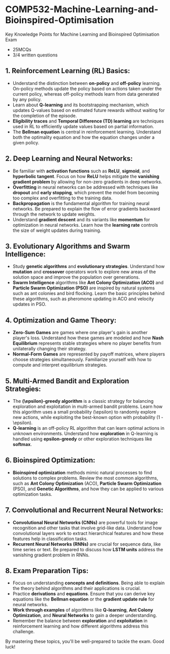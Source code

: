 # COMP532-Machine-Learning-and-Bioinspired-Optimisation

Key Knowledge Points for Machine Learning and Bioinspired Optimisation Exam

- 25MCQs
- 3/4 written questions

## 1. Reinforcement Learning (RL) Basics:

- Understand the distinction between **on-policy** and **off-policy** learning. On-policy methods update the policy based on actions taken under the current policy, whereas off-policy methods learn from data generated by any policy.
- Learn about **Q-learning** and its bootstrapping mechanism, which updates Q-values based on estimated future rewards without waiting for the completion of the episode.
- **Eligibility traces** and **Temporal Difference (TD) learning** are techniques used in RL to efficiently update values based on partial information.
- The **Bellman equation** is central in reinforcement learning. Understand both the optimality equation and how the equation changes under a given policy.

## 2. Deep Learning and Neural Networks:

- Be familiar with **activation functions** such as **ReLU**, **sigmoid**, and **hyperbolic tangent**. Focus on how **ReLU** helps mitigate the **vanishing gradient problem** by allowing for non-zero gradients in deep networks.
- **Overfitting** in neural networks can be addressed with techniques like **dropout** and **early stopping**, which prevent the model from becoming too complex and overfitting to the training data.
- **Backpropagation** is the fundamental algorithm for training neural networks. Be prepared to explain the flow of error gradients backward through the network to update weights.
- Understand **gradient descent** and its variants like **momentum** for optimization in neural networks. Learn how the **learning rate** controls the size of weight updates during training.

## 3. Evolutionary Algorithms and Swarm Intelligence:

- Study **genetic algorithms** and **evolutionary strategies**. Understand how **mutation** and **crossover** operators work to explore new areas of the solution space and improve the population over generations.
- **Swarm Intelligence** algorithms like **Ant Colony Optimization (ACO)** and **Particle Swarm Optimization (PSO)** are inspired by natural systems such as ant colonies and bird flocking. Learn the basic principles behind these algorithms, such as pheromone updating in ACO and velocity updates in PSO.

## 4. Optimization and Game Theory:

- **Zero-Sum Games** are games where one player's gain is another player's loss. Understand how these games are modeled and how **Nash Equilibrium** represents stable strategies where no player benefits from unilaterally changing their strategy.
- **Normal-Form Games** are represented by payoff matrices, where players choose strategies simultaneously. Familiarize yourself with how to compute and interpret equilibrium strategies.

## 5. Multi-Armed Bandit and Exploration Strategies:

- The **\(\epsilon\)-greedy algorithm** is a classic strategy for balancing exploration and exploitation in multi-armed bandit problems. Learn how this algorithm uses a small probability \(\epsilon\) to randomly explore new actions, while exploiting the best-known option with probability \(1 - \epsilon\).
- **Q-learning** is an off-policy RL algorithm that can learn optimal actions in unknown environments. Understand how **exploration** in Q-learning is handled using **epsilon-greedy** or other exploration techniques like **softmax**.

## 6. Bioinspired Optimization:

- **Bioinspired optimization** methods mimic natural processes to find solutions to complex problems. Review the most common algorithms, such as **Ant Colony Optimization** (ACO), **Particle Swarm Optimization** (PSO), and **Genetic Algorithms**, and how they can be applied to various optimization tasks.

## 7. Convolutional and Recurrent Neural Networks:

- **Convolutional Neural Networks (CNNs)** are powerful tools for image recognition and other tasks that involve grid-like data. Understand how convolutional layers work to extract hierarchical features and how these features help in classification tasks.
- **Recurrent Neural Networks (RNNs)** are crucial for sequence data, like time series or text. Be prepared to discuss how **LSTM units** address the vanishing gradient problem in RNNs.

## 8. Exam Preparation Tips:

- Focus on understanding **concepts and definitions**. Being able to explain the theory behind algorithms and their applications is crucial.
- Practice **derivations** and **equations**. Ensure that you can derive key equations like the **Bellman equation** or the **gradient update rule** for neural networks.
- **Work through examples** of algorithms like **Q-learning**, **Ant Colony Optimization**, and **Neural Networks** to gain a deeper understanding.
- Remember the balance between **exploration** and **exploitation** in reinforcement learning and how different algorithms address this challenge.

By mastering these topics, you'll be well-prepared to tackle the exam. Good luck!
